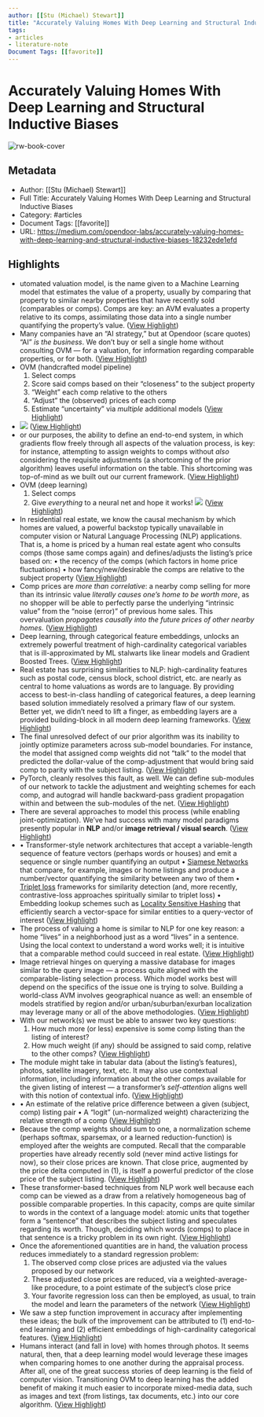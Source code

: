 ```yaml
---
author: [[Stu (Michael) Stewart]]
title: "Accurately Valuing Homes With Deep Learning and Structural Inductive Biases"
tags: 
- articles
- literature-note
Document Tags: [[favorite]]
---
```

# Accurately Valuing Homes With Deep Learning and Structural Inductive Biases

![rw-book-cover](https://miro.medium.com/v2/resize:fit:1200/1*G4oSJEEk7Y0xeG5Tkk283w.png)

## Metadata
- Author: [[Stu (Michael) Stewart]]
- Full Title: Accurately Valuing Homes With Deep Learning and Structural Inductive Biases
- Category: #articles
- Document Tags: [[favorite]] 
- URL: https://medium.com/opendoor-labs/accurately-valuing-homes-with-deep-learning-and-structural-inductive-biases-18232ede1efd

## Highlights
- utomated valuation model, is the name given to a Machine Learning model that estimates the value of a property, usually by comparing that property to similar nearby properties that have recently sold (comparables or comps). Comps are key: an AVM evaluates a property relative to its comps, assimilating those data into a single number quantifying the property’s value. ([View Highlight](https://read.readwise.io/read/01gwh2we0jekv6cp9r3wztcp6j))
- Many companies have an “AI strategy,” but at Opendoor (scare quotes) “AI” *is the business*. We don’t buy or sell a single home without consulting OVM — for a valuation, for information regarding comparable properties, or for both. ([View Highlight](https://read.readwise.io/read/01gwh2x6shqgtr90rdsd5gkzpv))
- OVM (handcrafted model pipeline)
  1. Select comps
  2. Score said comps based on their “closeness” to the subject property
  3. “Weight” each comp relative to the others
  4. “Adjust” the (observed) prices of each comp
  5. Estimate “uncertainty” via *multiple* additional models ([View Highlight](https://read.readwise.io/read/01gwh32xcfa8nh0j9186ksh4w8))
- ![](https://miro.medium.com/v2/resize:fit:700/1*glK4GZJRE08NzUdXyFdbFA.png) ([View Highlight](https://read.readwise.io/read/01gwh30xfgmabhf8qd4fp3rnzs))
- or our purposes, the ability to define an end-to-end system, in which gradients flow freely through all aspects of the valuation process, is key: for instance, attempting to assign weights to comps without *also* considering the requisite adjustments (a shortcoming of the prior algorithm) leaves useful information on the table. This shortcoming was top-of-mind as we built out our current framework. ([View Highlight](https://read.readwise.io/read/01gwh342dbr0p6w890x2r49x7x))
- OVM (deep learning)
  1. Select comps
  2. Give *everything* to a neural net and hope it works!
  ![](https://miro.medium.com/v2/resize:fit:700/1*Lb5sZzHbYx2Cy26ZHu_yZA.png) ([View Highlight](https://read.readwise.io/read/01gwh35cg79t80vqghv6q43vps))
- In residential real estate, we know the causal mechanism by which homes are valued, a powerful backstop typically unavailable in computer vision or Natural Language Processing (NLP) applications. That is, a home is priced by a human real estate agent who consults comps (those same comps again) and defines/adjusts the listing’s price based on:
  • the recency of the comps (which factors in home price fluctuations)
  • how fancy/new/desirable the comps are relative to the subject property ([View Highlight](https://read.readwise.io/read/01gwh38jfwm18qphf21nvgrjfy))
- Comp prices are *more than correlative*: a nearby comp selling for more than its intrinsic value *literally causes one’s home to be worth more*, as no shopper will be able to perfectly parse the underlying “intrinsic value” from the “noise (error)” of previous home sales. This overvaluation *propagates causally into the future prices of other nearby homes.* ([View Highlight](https://read.readwise.io/read/01gwh399gqb68ghhz866q0r4s4))
- Deep learning, through categorical feature embeddings, unlocks an extremely powerful treatment of high-cardinality categorical variables that is ill-approximated by ML stalwarts like linear models and Gradient Boosted Trees. ([View Highlight](https://read.readwise.io/read/01gwh3jwfdregdp9c4fzsbrppg))
- Real estate has surprising similarities to NLP: high-cardinality features such as postal code, census block, school district, etc. are nearly as central to home valuations as words are to language. By providing access to best-in-class handling of categorical features, a deep learning based solution immediately resolved a primary flaw of our system. Better yet, we didn’t need to lift a finger, as embedding layers are a provided building-block in all modern deep learning frameworks. ([View Highlight](https://read.readwise.io/read/01gwh3kdct4a5x3pzvgp4b3cxp))
- The final unresolved defect of our prior algorithm was its inability to jointly optimize parameters across sub-model boundaries. For instance, the model that assigned comp weights did not “talk” to the model that predicted the dollar-value of the comp-adjustment that would bring said comp to parity with the subject listing. ([View Highlight](https://read.readwise.io/read/01gwh3ktsgew81kcy1xpkg2k8n))
- PyTorch, cleanly resolves this fault, as well. We can define sub-modules of our network to tackle the adjustment and weighting schemes for each comp, and autograd will handle backward-pass gradient propagation within and between the sub-modules of the net. ([View Highlight](https://read.readwise.io/read/01gwh3mj8d92ttjtq4t9tdbtf7))
- There are several approaches to model this process (while enabling joint-optimization). We’ve had success with many model paradigms presently popular in **NLP** and/or **image retrieval / visual search**. ([View Highlight](https://read.readwise.io/read/01gwh3n4g1fb1437td6v3phvcc))
- • Transformer-style network architectures that accept a variable-length sequence of feature vectors (perhaps words or houses) and emit a sequence or single number quantifying an output
  • [Siamese Networks](https://en.wikipedia.org/wiki/Siamese_neural_network) that compare, for example, images or home listings and produce a number/vector quantifying the similarity between any two of them
  • [Triplet loss](https://en.wikipedia.org/wiki/Triplet_loss) frameworks for similarity detection (and, more recently, contrastive-loss approaches spiritually similar to triplet loss)
  • Embedding lookup schemes such as [Locality Sensitive Hashing](https://en.wikipedia.org/wiki/Locality-sensitive_hashing) that efficiently search a vector-space for similar entities to a query-vector of interest ([View Highlight](https://read.readwise.io/read/01gwh3nt0gqmcnh7wn8cj21ee7))
- The process of valuing a home is similar to NLP for one key reason: a home “lives” in a neighborhood just as a word “lives” in a sentence. Using the local context to understand a word works well; it is intuitive that a comparable method could succeed in real estate. ([View Highlight](https://read.readwise.io/read/01gwh3p5rbtyb5smdveewaf1cv))
- Image retrieval hinges on querying a massive database for images similar to the query image — a process quite aligned with the comparable-listing selection process.
  Which model works best will depend on the specifics of the issue one is trying to solve. Building a world-class AVM involves geographical nuance as well: an ensemble of models stratified by region and/or urban/suburban/exurban localization may leverage many or all of the above methodologies. ([View Highlight](https://read.readwise.io/read/01gwh3psv2f1emjs98ty7b954w))
- With our network(s) we must be able to answer two key questions:
  1. How much more (or less) expensive is some comp listing than the listing of interest?
  2. How much weight (if any) should be assigned to said comp, relative to the other comps? ([View Highlight](https://read.readwise.io/read/01gwh3q3m7p0kvdkdcyckkv7jv))
- The module might take in tabular data (about the listing’s features), photos, satellite imagery, text, etc. It may also use contextual information, including information about the other comps available for the given listing of interest — a transformer’s *self-attention* aligns well with this notion of contextual info. ([View Highlight](https://read.readwise.io/read/01gwh3r0bdxrqaxcyferde4bgh))
- • An estimate of the relative price difference between a given (subject, comp) listing pair
  • A “logit” (un-normalized weight) characterizing the relative strength of a comp ([View Highlight](https://read.readwise.io/read/01gwh3va19n5adpknrgvdwh1pd))
- Because the comp weights should sum to one, a normalization scheme (perhaps softmax, sparsemax, or a learned reduction-function) is employed after the weights are computed. Recall that the comparable properties have already recently sold (never mind active listings for now), so their close prices are known. That close price, augmented by the price delta computed in (1), is itself a powerful predictor of the close price of the subject listing. ([View Highlight](https://read.readwise.io/read/01gwh3w4d107pzbgewsc9z2w2f))
- These transformer-based techniques from NLP work well because each comp can be viewed as a draw from a relatively homogeneous bag of possible comparable properties. In this capacity, comps are quite similar to words in the context of a language model: atomic units that together form a “sentence” that describes the subject listing and speculates regarding its worth.
  Though, deciding which words (comps) to place in that sentence is a tricky problem in its own right. ([View Highlight](https://read.readwise.io/read/01gwh3wz26vf6y408829bphdb8))
- Once the aforementioned quantities are in hand, the valuation process reduces immediately to a standard regression problem:
  1. The observed comp close prices are adjusted via the values proposed by our network
  2. These adjusted close prices are reduced, via a weighted-average-like procedure, to a point estimate of the subject’s close price
  3. Your favorite regression loss can then be employed, as usual, to train the model and learn the parameters of the network ([View Highlight](https://read.readwise.io/read/01gwh3xjpd2ydtmaqgerng8610))
- We saw a step function improvement in accuracy after implementing these ideas; the bulk of the improvement can be attributed to (1) end-to-end learning and (2) efficient embeddings of high-cardinality categorical features. ([View Highlight](https://read.readwise.io/read/01gwh3yn46qszq8ade0vq58v8r))
- Humans interact (and fall in love) with homes through photos. It seems natural, then, that a deep learning model would leverage these images when comparing homes to one another during the appraisal process. After all, one of the great success stories of deep learning is the field of computer vision. Transitioning OVM to deep learning has the added benefit of making it much easier to incorporate mixed-media data, such as images and text (from listings, tax documents, etc.) into our core algorithm. ([View Highlight](https://read.readwise.io/read/01gwh3zjhqtsezcn11rskfmhs0))
